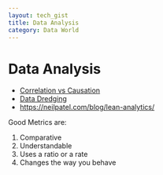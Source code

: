 ```yaml
---
layout: tech_gist
title: Data Analysis
category: Data World
---
```


# Data Analysis


- [Correlation vs Causation](https://www.youtube.com/watch?v=VMUQSMFGBDo)
- [Data Dredging](https://en.wikipedia.org/wiki/Data_dredging)
- <https://neilpatel.com/blog/lean-analytics/>


Good Metrics are:
1. Comparative
2. Understandable
3. Uses a ratio or a rate
4. Changes the way you behave
